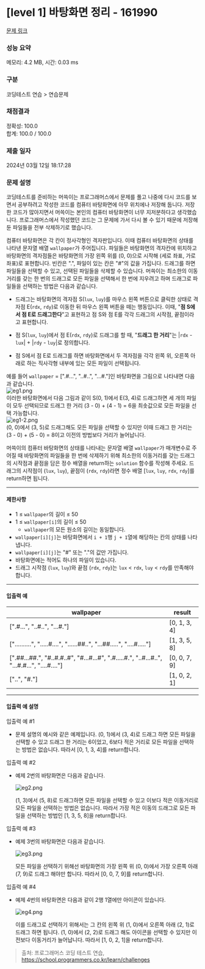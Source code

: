 # [level 1] 바탕화면 정리 - 161990 

[문제 링크](https://school.programmers.co.kr/learn/courses/30/lessons/161990) 

### 성능 요약

메모리: 4.2 MB, 시간: 0.03 ms

### 구분

코딩테스트 연습 > 연습문제

### 채점결과

정확성: 100.0<br/>합계: 100.0 / 100.0

### 제출 일자

2024년 03월 12일 18:17:28

### 문제 설명

<p>코딩테스트를 준비하는 머쓱이는 프로그래머스에서 문제를 풀고 나중에 다시 코드를 보면서 공부하려고 작성한 코드를 컴퓨터 바탕화면에 아무 위치에나 저장해 둡니다. 저장한 코드가 많아지면서 머쓱이는 본인의 컴퓨터 바탕화면이 너무 지저분하다고 생각했습니다. 프로그래머스에서 작성했던 코드는 그 문제에 가서 다시 볼 수 있기 때문에 저장해 둔 파일들을 전부 삭제하기로 했습니다.</p>

<p>컴퓨터 바탕화면은 각 칸이 정사각형인 격자판입니다. 이때 컴퓨터 바탕화면의 상태를 나타낸 문자열 배열 <code>wallpaper</code>가 주어집니다. 파일들은 바탕화면의 격자칸에 위치하고 바탕화면의 격자점들은 바탕화면의 가장 왼쪽 위를 (0, 0)으로 시작해 (세로 좌표, 가로 좌표)로 표현합니다. 빈칸은 ".", 파일이 있는 칸은 "#"의 값을 가집니다. 드래그를 하면 파일들을 선택할 수 있고, 선택된 파일들을 삭제할 수 있습니다. 머쓱이는 최소한의 이동거리를 갖는 한 번의 드래그로 모든 파일을 선택해서 한 번에 지우려고 하며 드래그로 파일들을 선택하는 방법은 다음과 같습니다.</p>

<ul>
<li><p>드래그는 바탕화면의 격자점 S(<code>lux</code>, <code>luy</code>)를 마우스 왼쪽 버튼으로 클릭한 상태로 격자점 E(<code>rdx</code>, <code>rdy</code>)로 이동한 뒤 마우스 왼쪽 버튼을 떼는 행동입니다. 이때, "<strong>점 S에서 점 E로 드래그한다</strong>"고 표현하고 점 S와 점 E를 각각 드래그의 시작점, 끝점이라고 표현합니다.</p></li>
<li><p>점 S(<code>lux</code>, <code>luy</code>)에서 점 E(<code>rdx</code>, <code>rdy</code>)로 드래그를 할 때, "<strong>드래그 한 거리</strong>"는 |<code>rdx</code> - <code>lux</code>| + |<code>rdy</code> - <code>luy</code>|로 정의합니다.</p></li>
<li><p>점 S에서 점 E로 드래그를 하면 바탕화면에서 두 격자점을 각각 왼쪽 위, 오른쪽 아래로 하는 직사각형 내부에 있는 모든 파일이 선택됩니다.</p></li>
</ul>

<p>예를 들어 <code>wallpaper</code> = [".#...", "..#..", "...#."]인 바탕화면을 그림으로 나타내면 다음과 같습니다.<br>
<img src="https://grepp-programmers.s3.ap-northeast-2.amazonaws.com/files/production/ec8b3f44-17e9-4044-8117-fad0f1f4402f/eg1.png" title="" alt="eg1.png"><br>
이러한 바탕화면에서 다음 그림과 같이 S(0, 1)에서 E(3, 4)로 드래그하면  세 개의 파일이 모두 선택되므로  드래그 한 거리 (3 - 0) + (4 - 1) = 6을 최솟값으로 모든 파일을 선택 가능합니다.<br>
<img src="https://grepp-programmers.s3.ap-northeast-2.amazonaws.com/files/production/e69e8776-4e56-4abb-b2a7-3dc695620ef4/eg1-2.png" title="" alt="eg1-2.png"><br>
(0, 0)에서 (3, 5)로 드래그해도 모든 파일을 선택할 수 있지만 이때 드래그 한 거리는 (3 - 0) + (5 - 0) = 8이고 이전의 방법보다 거리가 늘어납니다.</p>

<p>머쓱이의 컴퓨터 바탕화면의 상태를 나타내는 문자열 배열 <code>wallpaper</code>가 매개변수로 주어질 때 바탕화면의 파일들을 한 번에 삭제하기 위해 최소한의 이동거리를 갖는 드래그의 시작점과 끝점을 담은 정수 배열을 return하는 <code>solution</code> 함수를 작성해 주세요. 드래그의 시작점이 (<code>lux</code>, <code>luy</code>), 끝점이 (<code>rdx</code>, <code>rdy</code>)라면 정수 배열 [<code>lux</code>, <code>luy</code>, <code>rdx</code>, <code>rdy</code>]를 return하면 됩니다.</p>

<hr>

<h4>제한사항</h4>

<ul>
<li> 1 ≤ <code>wallpaper</code>의 길이 ≤ 50</li>
<li>1 ≤ <code>wallpaper[i]</code>의 길이 ≤ 50

<ul>
<li><code>wallpaper</code>의 모든 원소의 길이는 동일합니다.</li>
</ul></li>
<li><code>wallpaper[i][j]</code>는 바탕화면에서 <code>i + 1</code>행 <code>j + 1</code>열에 해당하는 칸의 상태를 나타냅니다.</li>
<li><code>wallpaper[i][j]</code>는 "#" 또는 "."의 값만 가집니다.</li>
<li>바탕화면에는 적어도 하나의 파일이 있습니다.</li>
<li>드래그 시작점 (<code>lux</code>, <code>luy</code>)와 끝점 (<code>rdx</code>, <code>rdy</code>)는 <code>lux</code> &lt; <code>rdx</code>, <code>luy</code> &lt; <code>rdy</code>를 만족해야 합니다.</li>
</ul>

<hr>

<h4>입출력 예</h4>
<table class="table">
        <thead><tr>
<th>wallpaper</th>
<th>result</th>
</tr>
</thead>
        <tbody><tr>
<td>[".#...", "..#..", "...#."]</td>
<td>[0, 1, 3, 4]</td>
</tr>
<tr>
<td>["..........", ".....#....", "......##..", "...##.....", "....#....."]</td>
<td>[1, 3, 5, 8]</td>
</tr>
<tr>
<td>[".##...##.", "#..#.#..#", "#...#...#", ".#.....#.", "..#...#..", "...#.#...", "....#...."]</td>
<td>[0, 0, 7, 9]</td>
</tr>
<tr>
<td>["..", "#."]</td>
<td>[1, 0, 2, 1]</td>
</tr>
</tbody>
      </table>
<hr>

<h4>입출력 예 설명</h4>

<p>입출력 예 #1</p>

<ul>
<li>문제 설명의 예시와 같은 예제입니다. (0, 1)에서 (3, 4)로 드래그 하면 모든 파일을 선택할 수 있고 드래그 한 거리는 6이었고, 6보다 적은 거리로 모든 파일을 선택하는 방법은 없습니다. 따라서 [0, 1, 3, 4]를 return합니다.</li>
</ul>

<p>입출력 예 #2</p>

<ul>
<li><p>예제 2번의 바탕화면은 다음과 같습니다.</p>

<p><img src="https://grepp-programmers.s3.ap-northeast-2.amazonaws.com/files/production/8bf4e2ba-1700-4231-a6ed-c18455919928/eg2.png" title="" alt="eg2.png"></p>

<p>(1, 3)에서 (5, 8)로 드래그하면 모든 파일을 선택할 수 있고 이보다 적은 이동거리로 모든 파일을 선택하는 방법은 없습니다. 따라서 가장 적은 이동의 드래그로 모든 파일을 선택하는 방법인 [1, 3, 5, 8]을 return합니다.</p></li>
</ul>

<p>입출력 예 #3</p>

<ul>
<li><p>예제 3번의 바탕화면은 다음과 같습니다.</p>

<p><img src="https://grepp-programmers.s3.ap-northeast-2.amazonaws.com/files/production/7cc308f7-b8d7-482e-9e06-18bc1133aea0/eg3.png" title="" alt="eg3.png"></p>

<p>모든 파일을 선택하기 위해선 바탕화면의 가장 왼쪽 위 (0, 0)에서 가장 오른쪽 아래 (7, 9)로 드래그 해야만 합니다. 따라서 [0, 0, 7, 9]를 return합니다.</p></li>
</ul>

<p>입출력 예 #4</p>

<ul>
<li><p>예제 4번의 바탕화면은 다음과 같이 2행 1열에만 아이콘이 있습니다.</p>

<p><img src="https://grepp-programmers.s3.ap-northeast-2.amazonaws.com/files/production/5f726562-04dd-4056-8dd7-e58d1519f6ec/eg4.png" title="" alt="eg4.png"></p>

<p>이를 드래그로 선택하기 위해서는 그 칸의 왼쪽 위 (1, 0)에서 오른쪽 아래 (2, 1)로 드래그 하면 됩니다. (1, 0)에서 (2, 2)로 드래그 해도 아이콘을 선택할 수 있지만 이전보다 이동거리가 늘어납니다. 따라서 [1, 0, 2, 1]을 return합니다.</p></li>
</ul>


> 출처: 프로그래머스 코딩 테스트 연습, https://school.programmers.co.kr/learn/challenges